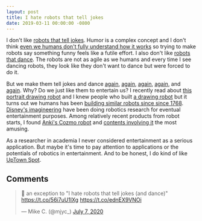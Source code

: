 ```yaml
---
layout: post
title: I hate robots that tell jokes
date: 2019-03-11 00:00:00 -0800
---
```


I don't like [robots that tell jokes](https://www.youtube.com/watch?v=kWlL4KjIP4M).
Humor is a complex concept and I don't think [even we humans don't fully understand how it works](https://www.theatlantic.com/magazine/archive/2018/03/funny-how/550910/) so trying to make robots say something funny feels like a futile effort.
I also don't like [robots that dance](https://www.youtube.com/watch?v=E1DuJQL8spY).
The robots are not as agile as we humans and every time I see dancing robots, they look like they don't want to dance but were forced to do it.

But we make them tell jokes and dance [again](https://www.youtube.com/watch?v=poh5zSsd1rE&t=3s), [again](https://www.youtube.com/watch?v=am1csALyEzE), [again](https://www.youtube.com/watch?v=r2SDVQCzQoA), [again](https://www.youtube.com/watch?v=LiTGaacQ7Og), and [again](https://www.youtube.com/watch?v=kHBcVlqpvZ8&t=1s).
Why?
Do we just like them to entertain us?
I recently read about [this portrait drawing robot](https://www.youtube.com/watch?v=gG_pzgfeESs) and I knew people who built [a drawing robot](https://www.youtube.com/watch?v=IKx49hjHDGc) but it turns out we humans has been [building similar robots since since 1768](https://en.wikipedia.org/wiki/Jaquet-Droz_automata#The_draughtsman).
[Disney's imagineering](https://en.wikipedia.org/wiki/Walt_Disney_Imagineering) have been doing robotics research for eventual entertainment purposes.
Among relatively recent products from robot starts, I found [Anki's Cozmo robot](https://anki.com/en-us/cozmo.html) and [contents involving it](https://www.youtube.com/channel/UC7r_Rty9HwHdUfq869Ss_tQ) the most amusing.

As a researcher in academia I never considered entertainment as a serious application.
But maybe it's time to pay attention to applications or the potentials of robotics in entertainment.
And to be honest, I do kind of like [UpTown Spot](https://www.youtube.com/watch?v=kHBcVlqpvZ8&t=5s).

## Comments

<blockquote class="twitter-tweet"><p lang="en" dir="ltr">🤣 an exception to &quot;I hate robots that tell jokes (and dance)&quot; <a href="https://t.co/56i7uU1lXg">https://t.co/56i7uU1lXg</a> <a href="https://t.co/ednEX9VNOi">https://t.co/ednEX9VNOi</a></p>&mdash; Mike C. (@mjyc_) <a href="https://twitter.com/mjyc_/status/1280562964290891777?ref_src=twsrc%5Etfw">July 7, 2020</a></blockquote> <script async src="https://platform.twitter.com/widgets.js" charset="utf-8"></script>
